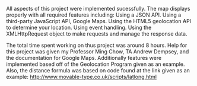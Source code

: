 All aspects of this project were implemented sucessfully. The map displays properly with all required features including:
Using a JSON API.
Using a third-party JavaScript API, Google Maps.
Using the HTML5 geolocation API to determine your location.
Using event handling.
Using the XMLHttpRequest object to make requests and manage the response data.

The total time spent working on thus project was around 8 hours. Help for this project was given my Professor Ming Chow, TA Andrew Dempsey, and the documentation for Google Maps. Additionally features were implemented based off of the Geolocation Program given as an example. Also, the distance formula was based on code found at the link given as an example: http://www.movable-type.co.uk/scripts/latlong.html


